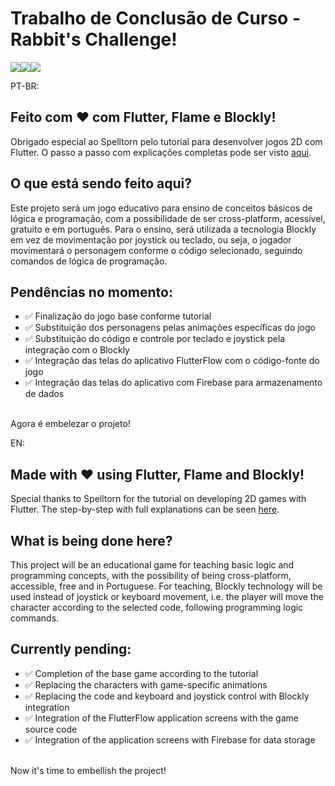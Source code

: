 # Trabalho de Conclusão de Curso - Rabbit's Challenge!

![](https://64.media.tumblr.com/a21e389a17de7f2229127693849c5505/f73dd45ccf54c60e-af/s75x75_c1/19ae47e9b6201e31f6859d65b89eddcb4f5b1c2b.gifv)![](https://64.media.tumblr.com/9cc1ca299b7a1c95a91a1f991bc2e8ec/f73dd45ccf54c60e-8c/s75x75_c1/02189f4a7605b5ad1d20633304bb3c78a43ce81c.gifv)![](https://64.media.tumblr.com/a21e389a17de7f2229127693849c5505/f73dd45ccf54c60e-af/s75x75_c1/19ae47e9b6201e31f6859d65b89eddcb4f5b1c2b.gifv)

PT-BR:
## Feito com ❤️ com Flutter, Flame e Blockly!

Obrigado especial ao Spelltorn pelo tutorial para desenvolver jogos 2D com Flutter. O passo a passo com explicações completas pode ser visto [aqui](https://youtube.com/playlist?list=PLRRATgFqhVCh8qD7xmaSbwG1vfaCddvCM&si=adnKajhjttysi_TZ).

## O que está sendo feito aqui?

Este projeto será um jogo educativo para ensino de conceitos básicos de lógica e programação, com a possibilidade de ser cross-platform, acessível, gratuito e em português. Para o ensino, será utilizada a tecnologia Blockly em vez de movimentação por joystick ou teclado, ou seja, o jogador movimentará o personagem conforme o código selecionado, seguindo comandos de lógica de programação.

## Pendências no momento:

<ul>
<li>✅ Finalização do jogo base conforme tutorial</li>
<li>✅ Substituição dos personagens pelas animações específicas do jogo</li>
<li>✅ Substituição do código e controle por teclado e joystick pela integração com o Blockly</li>
<li>✅ Integração das telas do aplicativo FlutterFlow com o código-fonte do jogo</li>
<li>✅ Integração das telas do aplicativo com Firebase para armazenamento de dados</li>
</ul>
<br>
Agora é embelezar o projeto!
<br>

EN:
## Made with ❤️ using Flutter, Flame and Blockly!

Special thanks to Spelltorn for the tutorial on developing 2D games with Flutter. The step-by-step with full explanations can be seen [here](https://youtube.com/playlist?list=PLRRATgFqhVCh8qD7xmaSbwG1vfaCddvCM&si=adnKajhjttysi_TZ).

## What is being done here?

This project will be an educational game for teaching basic logic and programming concepts, with the possibility of being cross-platform, accessible, free and in Portuguese. For teaching, Blockly technology will be used instead of joystick or keyboard movement, i.e. the player will move the character according to the selected code, following programming logic commands.

## Currently pending:

<ul>
<li>✅ Completion of the base game according to the tutorial</li>
<li>✅ Replacing the characters with game-specific animations</li>
<li>✅ Replacing the code and keyboard and joystick control with Blockly integration</li>
<li>✅ Integration of the FlutterFlow application screens with the game source code</li>
<li>✅ Integration of the application screens with Firebase for data storage</li>
</ul>
<br>
Now it's time to embellish the project!
<br>
